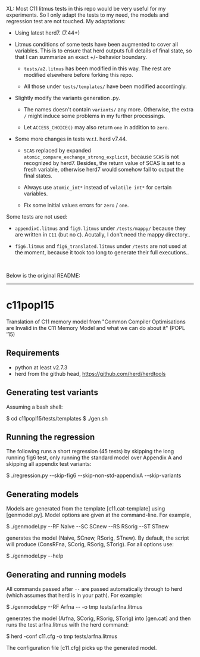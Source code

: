 XL: Most C11 litmus tests in this repo would be very useful for my experiments.
So I only adapt the tests to my need, the models and regression test are not
touched. My adaptations:

* Using latest herd7. (7.44+)

* Litmus conditions of some tests have been augmented to cover all variables.
  This is to ensure that herd outputs full details of final state, so that I
  can summarize an exact +/- behavior boundary.

    * `tests/a2.litmus` has been modified in this way. The rest are modified
      elsewhere before forking this repo.

    * All those under `tests/templates/` have been modified accordingly.

* Slightly modify the variants generation .py.

    * The names doesn't contain `variants/` any more. Otherwise, the extra `/`
      might induce some problems in my further processings.

    * Let `ACCESS_CHOICE()` may also return `one` in addition to `zero`.

* Some more changes in tests w.r.t. herd v7.44.

    * `SCAS` replaced by expanded `atomic_compare_exchange_strong_explicit`,
      because `SCAS` is not recognized by herd7. Besides, the return value of
      SCAS is set to a fresh variable, otherwise herd7 would somehow fail to
      output the final states.

    * Always use `atomic_int*` instead of `volatile int*` for certain variables.

    * Fix some initial values errors for `zero` / `one`.

Some tests are not used:

* `appendixC.litmus` and `fig9.litmus` under `/tests/mappy/` because they are
  written in `C11` (but no `C`). Acutally, I don't need the mappy directory..

* `fig6.litmus` and `fig6_translated.litmus` under `/tests` are not used at the
  moment, because it took too long to generate their full executions..


<br/>

Below is the original README:

-----

c11popl15
=========

Translation of C11 memory model from "Common Compiler Optimisations are Invalid
in the C11 Memory Model and what we can do about it" (POPL '15)

Requirements
------------
   * python at least v2.7.3
   * herd from the github head, https://github.com/herd/herdtools

Generating test variants
------------------------

Assuming a bash shell:

  $ cd c11popl15/tests/templates
  $ ./gen.sh

Running the regression
----------------------

The following runs a short regression (45 tests) by skipping the long running
fig6 test, only running the standard model over Appendix A and skipping all
appendix test variants:

  $ ./regression.py --skip-fig6 --skip-non-std-appendixA --skip-variants

Generating models
-----------------

Models are generated from the template [c11.cat-template] using [genmodel.py].
Model options are given at the command-line. For example,

  $ ./genmodel.py --RF Naive --SC SCnew --RS RSorig --ST STnew

generates the model (Naive, SCnew, RSorig, STnew). By default, the script will
produce (ConsRFna, SCorig, RSorig, STorig). For all options use:

  $ ./genmodel.py --help

Generating and running models
-----------------------------

All commands passed after `--` are passed automatically through to herd (which
assumes that herd is in your path). For example:

  $ ./genmodel.py --RF Arfna -- -o tmp tests/arfna.litmus

generates the model (Arfna, SCorig, RSorig, STorig) into [gen.cat] and then runs
the test arfna.litmus with the herd command:

  $ herd -conf c11.cfg -o tmp tests/arfna.litmus

The configuration file [c11.cfg] picks up the generated model.
